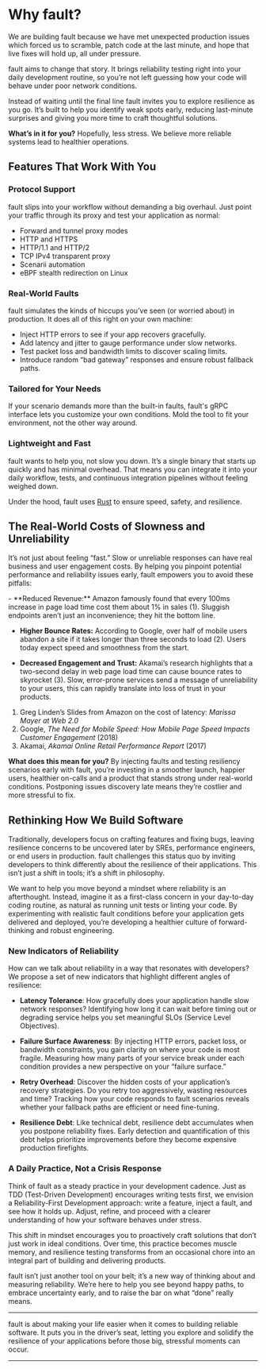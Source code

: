 # Why <span class="f">fault</span>?

We are building <span class="f">fault</span> because we have met unexpected production
issues which forced us to scramble, patch code at the last minute, and hope
that live fixes will hold up, all under pressure.

<span class="f">fault</span> aims to change that story. It brings reliability testing right
into your daily development routine, so you’re not left guessing how your code
will behave under poor network conditions.

Instead of waiting until the final line <span class="f">fault</span> invites you to explore resilience
as you go. It’s built to help you identify weak spots early, reducing last-minute
surprises and giving you more time to craft thoughtful solutions.

**What’s in it for you?** Hopefully, less stress. We believe more reliable
systems lead to healthier operations.

## Features That Work With You

### Protocol Support

<span class="f">fault</span> slips into your workflow without demanding a big overhaul. Just point your
traffic through its proxy and test your application as normal:

- Forward and tunnel proxy modes
- HTTP and HTTPS
- HTTP/1.1 and HTTP/2
- TCP IPv4 transparent proxy
- Scenarii automation
- eBPF stealth redirection on Linux

### Real-World Faults

<span class="f">fault</span> simulates the kinds of hiccups you’ve seen (or worried about) in
production. It does all of this right on your own machine:

- Inject HTTP errors to see if your app recovers gracefully.
- Add latency and jitter to gauge performance under slow networks.
- Test packet loss and bandwidth limits to discover scaling limits.
- Introduce random “bad gateway” responses and ensure robust fallback paths.

### Tailored for Your Needs

If your scenario demands more than the built-in faults, <span class="f">fault</span>'s gRPC interface
lets you customize your own conditions. Mold the tool to fit your environment,
not the other way around.

### Lightweight and Fast

<span class="f">fault</span> wants to help you, not slow you down. It’s a single binary that starts up
quickly and has minimal overhead. That means you can integrate it into your
daily workflow, tests, and continuous integration pipelines without feeling
weighed down.

Under the hood, <span class="f">fault</span> uses [Rust](https://www.rust-lang.org/) to ensure speed,
safety, and resilience.

## The Real-World Costs of Slowness and Unreliability

It’s not just about feeling “fast.” Slow or unreliable responses can have real
business and user engagement costs. By
helping you pinpoint potential performance and reliability issues early, <span class="f">fault</span>
empowers you to avoid these pitfalls:

<div class="annotate" markdown>
- **Reduced Revenue:** Amazon famously found that every 100ms increase in page
  load time cost them about 1% in sales (1). Sluggish endpoints aren’t just an
  inconvenience; they hit the bottom line.

- **Higher Bounce Rates:** According to Google, over half of mobile users abandon
  a site if it takes longer than three seconds to load (2). Users today expect speed
  and smoothness from the start.
  
- **Decreased Engagement and Trust:** Akamai’s research highlights that a two-second
  delay in web page load time can cause bounce rates to skyrocket (3). Slow, error-prone
  services send a message of unreliability to your users, this can rapidly
  translate into loss of trust in your products.
</div>

1. Greg Linden’s Slides from Amazon on the cost of latency: *Marissa Mayer at Web 2.0*  
2. Google, *The Need for Mobile Speed: How Mobile Page Speed Impacts Customer Engagement* (2018)  
3. Akamai, *Akamai Online Retail Performance Report* (2017)

**What does this mean for you?** By injecting faults and testing
resiliency scenarios early with <span class="f">fault</span>, you’re investing in a smoother launch,
happier users, healthier on-calls and a product that stands strong under
real-world conditions. Postponing issues discovery late means they’re
costlier and more stressful to fix.

## Rethinking How We Build Software

Traditionally, developers focus on crafting features and fixing bugs, leaving
resilience concerns to be uncovered later by SREs, performance engineers, or end
users in production. <span class="f">fault</span> challenges this status quo by inviting developers to
think differently about the resilience of their applications. This isn’t just a
shift in tools; it’s a shift in philosophy.

We want to help you move beyond a mindset where reliability is an afterthought.
Instead, imagine it as a first-class concern in your day-to-day coding routine,
as natural as running unit tests or linting your code. By experimenting with
realistic fault conditions before your application gets delivered and deployed,
you’re developing a healthier culture of forward-thinking and robust engineering.

### New Indicators of Reliability

How can we talk about reliability in a way that resonates with developers? We
propose a set of new indicators that highlight different angles of resilience:

- **Latency Tolerance**: How gracefully does your application handle slow
  network responses? Identifying how long it can wait before timing out or
  degrading service helps you set meaningful SLOs (Service Level Objectives).

- **Failure Surface Awareness**: By injecting HTTP errors, packet loss, or
  bandwidth constraints, you gain clarity on where your code is most fragile.
  Measuring how many parts of your service break under each condition provides
  a new perspective on your “failure surface.”

- **Retry Overhead**: Discover the hidden costs of your application’s recovery
  strategies. Do you retry too aggressively, wasting resources and time?
  Tracking how your code responds to fault scenarios reveals whether your
  fallback paths are efficient or need fine-tuning.

- **Resilience Debt**: Like technical debt, resilience debt accumulates when you
  postpone reliability fixes. Early detection and quantification of this debt
  helps prioritize improvements before they become expensive production
  firefights.

### A Daily Practice, Not a Crisis Response

Think of <span class="f">fault</span> as a steady practice in your development cadence. Just as TDD
(Test-Driven Development) encourages writing tests first, we envision a
Reliability-First Development approach: write a feature, inject a fault, and see
how it holds up. Adjust, refine, and proceed with a clearer understanding of how
your software behaves under stress.

This shift in mindset encourages you to proactively craft solutions that don’t
just work in ideal conditions. Over time, this practice becomes muscle memory,
and resilience testing transforms from an occasional chore into an integral part
of building and delivering products.

<span class="f">fault</span> isn’t just another tool on your belt; it’s a new way of thinking about and
measuring reliability. We’re here to help you see beyond happy paths, to embrace
uncertainty early, and to raise the bar on what “done” really means.


---

<span class="f">fault</span> is about making your life easier when it comes to building reliable
software. It puts you in the driver’s seat, letting you explore and solidify the
resilience of your applications before those big, stressful moments can occur.

---
